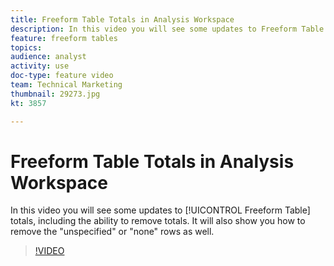 ```yaml
---
title: Freeform Table Totals in Analysis Workspace
description: In this video you will see some updates to Freeform Table totals, including the ability to remove totals.
feature: freeform tables
topics: 
audience: analyst
activity: use
doc-type: feature video
team: Technical Marketing
thumbnail: 29273.jpg
kt: 3857

---
```


# Freeform Table Totals in Analysis Workspace

In this video you will see some updates to [!UICONTROL Freeform Table] totals, including the ability to remove totals. It will also show you how to remove the "unspecified" or "none" rows as well.

>[!VIDEO](https://video.tv.adobe.com/v/29273/?quality=12)
